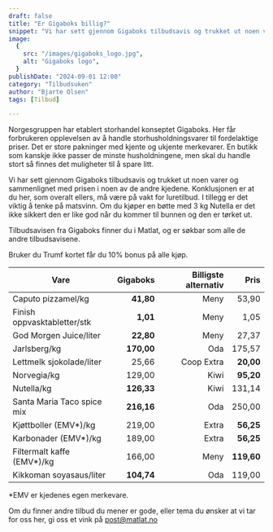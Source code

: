 ```yaml
---
draft: false
title: "Er Gigaboks billig?"
snippet: "Vi har sett gjennom Gigaboks tilbudsavis og trukket ut noen varer og sammenlignet med prisen i noen av de andre kjedene. Konklusjonen er at du her, som overalt ellers, må være på vakt for luretilbud. I tillegg er det viktig å tenke på matsvinn. Om du kjøper en bøtte med 3 kg Nutella er det ikke sikkert den er like god når du kommer til bunnen og den er tørket ut."
image:
  {
    src: "/images/gigaboks_logo.jpg",
    alt: "Gigaboks logo",
  }
publishDate: "2024-09-01 12:00"
category: "Tilbudsuken"
author: "Bjarte Olsen"
tags: [Tilbud]

---
```


Norgesgruppen har etablert storhandel konseptet Gigaboks. Her får forbrukeren opplevelsen av å handle storhusholdningsvarer til fordelaktige priser. Det er store pakninger med kjente og ukjente merkevarer. En butikk som kanskje ikke passer de minste husholdningene, men skal du handle stort så finnes det muligheter til å spare litt.

Vi har sett gjennom Gigaboks tilbudsavis og trukket ut noen varer og sammenlignet med prisen i noen av de andre kjedene. Konklusjonen er at du her, som overalt ellers, må være på vakt for luretilbud. I tillegg er det viktig å tenke på matsvinn. Om du kjøper en bøtte med 3 kg Nutella er det ikke sikkert den er like god når du kommer til bunnen og den er tørket ut.

Tilbudsavisen fra Gigaboks finner du i Matlat, og er søkbar som alle de andre tilbudsavisene.

Bruker du Trumf kortet får du 10% bonus på alle kjøp.

| Vare                        | Gigaboks   | Billigste alternativ | Pris       |
| --------------------------- | ----------:| --------------------:| ----------:|
| Caputo pizzamel/kg          | **41,80**  | Meny                 | 53,90      |
| Finish oppvasktabletter/stk | **1,01**   | Meny                 | 1,05       |
| God Morgen Juice/liter      | **22,80**  | Meny                 | 27,37      |
| Jarlsberg/kg                | **170,00** | Oda                  | 175,57     |
| Lettmelk sjokolade/liter    | 25,66      | Coop Extra           | **20,00**  |
| Norvegia/kg                 | 129,00     | Kiwi                 | **95,20**  |
| Nutella/kg                  | **126,33** | Kiwi                 | 131,14     |
| Santa Maria Taco spice mix  | **216,16** | Oda                  | 250,00     |
| Kjøttboller (EMV*)/kg       | 219,00     | Extra                | **56,25**  |
| Karbonader (EMV*)/kg        | 189,00     | Extra                | **56,25**  |
| Filtermalt kaffe (EMV*)/kg  | 166,00     | Meny                 | **119,60** |
| Kikkoman soyasaus/liter     | **104,74** | Oda                  | 119,00     |

*EMV er kjedenes egen merkevare. 

Om du finner andre tilbud du mener er gode, eller tema du ønsker at vi tar for oss her, gi oss et vink på post@matlat.no

